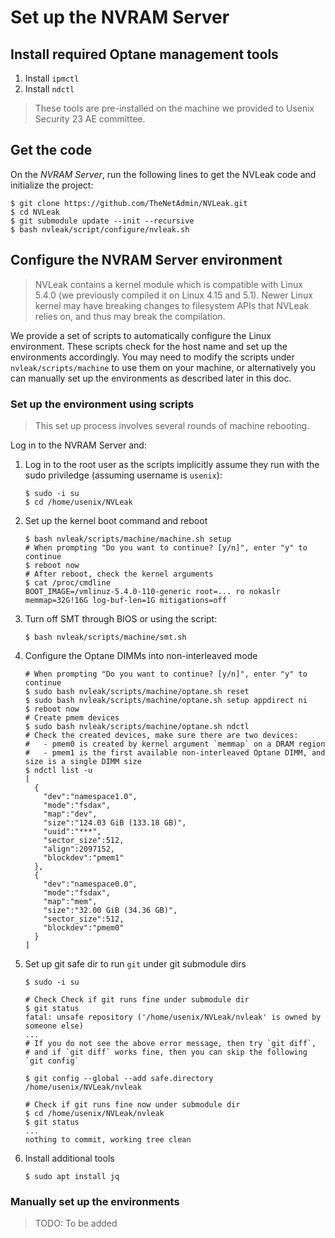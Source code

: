 # Set up the NVRAM Server

## Install required Optane management tools

1. Install `ipmctl`
2. Install `ndctl`

> These tools are pre-installed on the machine we provided to Usenix Security 23 AE committee.

## Get the code

On the *NVRAM Server*, run the following lines to get the NVLeak code and initialize the project:

```shell
$ git clone https://github.com/TheNetAdmin/NVLeak.git
$ cd NVLeak
$ git submodule update --init --recursive
$ bash nvleak/script/configure/nvleak.sh
```

## Configure the NVRAM Server environment

> NVLeak contains a kernel module which is compatible with Linux 5.4.0 (we previously compiled it on Linux 4.15 and 5.1). Newer Linux kernel may have breaking changes to filesystem APIs that NVLeak relies on, and thus may break the compilation.

We provide a set of scripts to automatically configure the Linux environment. These scripts check for the host name and set up the environments accordingly. You may need to modify the scripts under `nvleak/scripts/machine` to use them on your machine, or alternatively you can manually set up the environments as described later in this doc.

### Set up the environment using scripts

> This set up process involves several rounds of machine rebooting.

Log in to the NVRAM Server and:

1. Log in to the root user as the scripts implicitly assume they run with the sudo priviledge (assuming username is `usenix`):

   ```shell
   $ sudo -i su
   $ cd /home/usenix/NVLeak
   ```

2. Set up the kernel boot command and reboot

   ```shell
   $ bash nvleak/scripts/machine/machine.sh setup
   # When prompting "Do you want to continue? [y/n]", enter "y" to continue
   $ reboot now
   # After reboot, check the kernel arguments
   $ cat /proc/cmdline
   BOOT_IMAGE=/vmlinuz-5.4.0-110-generic root=... ro nokaslr memmap=32G!16G log-buf-len=1G mitigations=off
   ```

3. Turn off SMT through BIOS or using the script:

   ```shell
   $ bash nvleak/scripts/machine/smt.sh
   ```

4. Configure the Optane DIMMs into non-interleaved mode

   ```shell
   # When prompting "Do you want to continue? [y/n]", enter "y" to continue
   $ sudo bash nvleak/scripts/machine/optane.sh reset
   $ sudo bash nvleak/scripts/machine/optane.sh setup appdirect ni
   $ reboot now
   # Create pmem devices
   $ sudo bash nvleak/scripts/machine/optane.sh ndctl
   # Check the created devices, make sure there are two devices:
   #   - pmem0 is created by kernel argument `memmap` on a DRAM region
   #   - pmem1 is the first available non-interleaved Optane DIMM, and size is a single DIMM size
   $ ndctl list -u
   [
     {
       "dev":"namespace1.0",
       "mode":"fsdax",
       "map":"dev",
       "size":"124.03 GiB (133.18 GB)",
       "uuid":"***",
       "sector_size":512,
       "align":2097152,
       "blockdev":"pmem1"
     },
     {
       "dev":"namespace0.0",
       "mode":"fsdax",
       "map":"mem",
       "size":"32.00 GiB (34.36 GB)",
       "sector_size":512,
       "blockdev":"pmem0"
     }
   ]
   ```

5. Set up git safe dir to run `git` under git submodule dirs

   ```shell
   $ sudo -i su
   
   # Check Check if git runs fine under submodule dir
   $ git status
   fatal: unsafe repository ('/home/usenix/NVLeak/nvleak' is owned by someone else)
   ...
   # If you do not see the above error message, then try `git diff`,
   # and if `git diff` works fine, then you can skip the following `git config`

   $ git config --global --add safe.directory /home/usenix/NVLeak/nvleak

   # Check if git runs fine now under submodule dir
   $ cd /home/usenix/NVLeak/nvleak
   $ git status
   ...
   nothing to commit, working tree clean
   ```

6. Install additional tools

   ```shell
   $ sudo apt install jq
   ```

### Manually set up the environments

> TODO: To be added
